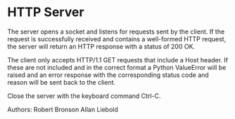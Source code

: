 # HTTP Server

The server opens a socket and listens for requests sent by the client. If the request is successfully received and contains a 
well-formed HTTP request, the server will return an HTTP response with a status of 200 OK.

The client only accepts HTTP/1.1 GET requests that include a Host header. If these are not included and in the correct format a Python ValueError will be raised and an error response with the corresponding status code and reason will be sent back to the client.

Close the server with the keyboard command Ctrl-C. 

Authors:
Robert Bronson
Allan Liebold
